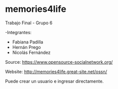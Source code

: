 # memories4life
Trabajo Final - Grupo 6

-Integrantes:
* Fabiana Padilla
* Hernán Prego
* Nicolás Fernández

Source: https://www.opensource-socialnetwork.org/

Website: http://memories4life.great-site.net/ossn/

Puede crear un usuario e ingresar directamente.
